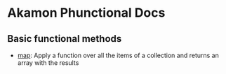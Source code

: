 # Akamon Phunctional Docs

## Basic functional methods

 * [map](functions/map.md): Apply a function over all the items of a collection and returns an array with the results
